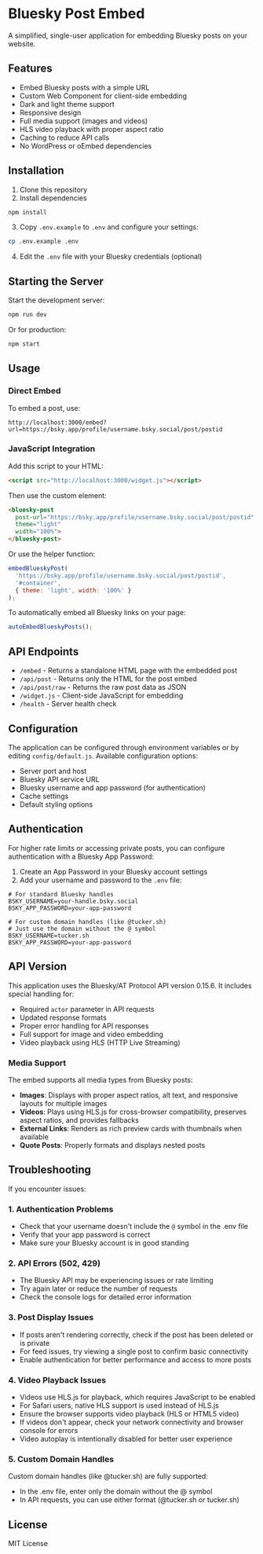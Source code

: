 # Bluesky Post Embed

A simplified, single-user application for embedding Bluesky posts on your website.

## Features

- Embed Bluesky posts with a simple URL
- Custom Web Component for client-side embedding
- Dark and light theme support
- Responsive design
- Full media support (images and videos)
- HLS video playback with proper aspect ratio
- Caching to reduce API calls
- No WordPress or oEmbed dependencies

## Installation

1. Clone this repository
2. Install dependencies

```bash
npm install
```

3. Copy `.env.example` to `.env` and configure your settings:

```bash
cp .env.example .env
```

4. Edit the `.env` file with your Bluesky credentials (optional)

## Starting the Server

Start the development server:

```bash
npm run dev
```

Or for production:

```bash
npm start
```

## Usage

### Direct Embed

To embed a post, use:

```
http://localhost:3000/embed?url=https://bsky.app/profile/username.bsky.social/post/postid
```

### JavaScript Integration

Add this script to your HTML:

```html
<script src="http://localhost:3000/widget.js"></script>
```

Then use the custom element:

```html
<bluesky-post 
  post-url="https://bsky.app/profile/username.bsky.social/post/postid" 
  theme="light" 
  width="100%">
</bluesky-post>
```

Or use the helper function:

```javascript
embedBlueskyPost(
  'https://bsky.app/profile/username.bsky.social/post/postid',
  '#container',
  { theme: 'light', width: '100%' }
);
```

To automatically embed all Bluesky links on your page:

```javascript
autoEmbedBlueskyPosts();
```

## API Endpoints

- `/embed` - Returns a standalone HTML page with the embedded post
- `/api/post` - Returns only the HTML for the post embed
- `/api/post/raw` - Returns the raw post data as JSON
- `/widget.js` - Client-side JavaScript for embedding
- `/health` - Server health check

## Configuration

The application can be configured through environment variables or by editing `config/default.js`. Available configuration options:

- Server port and host
- Bluesky API service URL
- Bluesky username and app password (for authentication)
- Cache settings
- Default styling options

## Authentication

For higher rate limits or accessing private posts, you can configure authentication with a Bluesky App Password:

1. Create an App Password in your Bluesky account settings
2. Add your username and password to the `.env` file:

```
# For standard Bluesky handles
BSKY_USERNAME=your-handle.bsky.social
BSKY_APP_PASSWORD=your-app-password

# For custom domain handles (like @tucker.sh)
# Just use the domain without the @ symbol
BSKY_USERNAME=tucker.sh
BSKY_APP_PASSWORD=your-app-password
```

## API Version

This application uses the Bluesky/AT Protocol API version 0.15.6. It includes special handling for:
- Required `actor` parameter in API requests
- Updated response formats
- Proper error handling for API responses
- Full support for image and video embedding
- Video playback using HLS (HTTP Live Streaming)

### Media Support

The embed supports all media types from Bluesky posts:

- **Images**: Displays with proper aspect ratios, alt text, and responsive layouts for multiple images
- **Videos**: Plays using HLS.js for cross-browser compatibility, preserves aspect ratios, and provides fallbacks
- **External Links**: Renders as rich preview cards with thumbnails when available
- **Quote Posts**: Properly formats and displays nested posts

## Troubleshooting

If you encounter issues:

### 1. Authentication Problems

- Check that your username doesn't include the `@` symbol in the .env file
- Verify that your app password is correct
- Make sure your Bluesky account is in good standing

### 2. API Errors (502, 429)

- The Bluesky API may be experiencing issues or rate limiting
- Try again later or reduce the number of requests
- Check the console logs for detailed error information

### 3. Post Display Issues

- If posts aren't rendering correctly, check if the post has been deleted or is private
- For feed issues, try viewing a single post to confirm basic connectivity
- Enable authentication for better performance and access to more posts

### 4. Video Playback Issues

- Videos use HLS.js for playback, which requires JavaScript to be enabled
- For Safari users, native HLS support is used instead of HLS.js
- Ensure the browser supports video playback (HLS or HTML5 video)
- If videos don't appear, check your network connectivity and browser console for errors
- Video autoplay is intentionally disabled for better user experience

### 5. Custom Domain Handles

Custom domain handles (like @tucker.sh) are fully supported:
- In the .env file, enter only the domain without the @ symbol
- In API requests, you can use either format (@tucker.sh or tucker.sh)

## License

MIT License